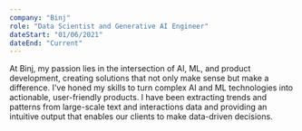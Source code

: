 ```yaml
---
company: "Binj"
role: "Data Scientist and Generative AI Engineer"
dateStart: "01/06/2021"
dateEnd: "Current"
---
```


At Binj, my passion lies in the intersection of AI, ML, and product development, creating solutions that not only make sense but make a difference. I've honed my skills to turn complex AI and ML technologies into actionable, user-friendly products. I have been extracting trends and patterns from large-scale text and interactions data and providing an intuitive output that enables our clients to make data-driven decisions.